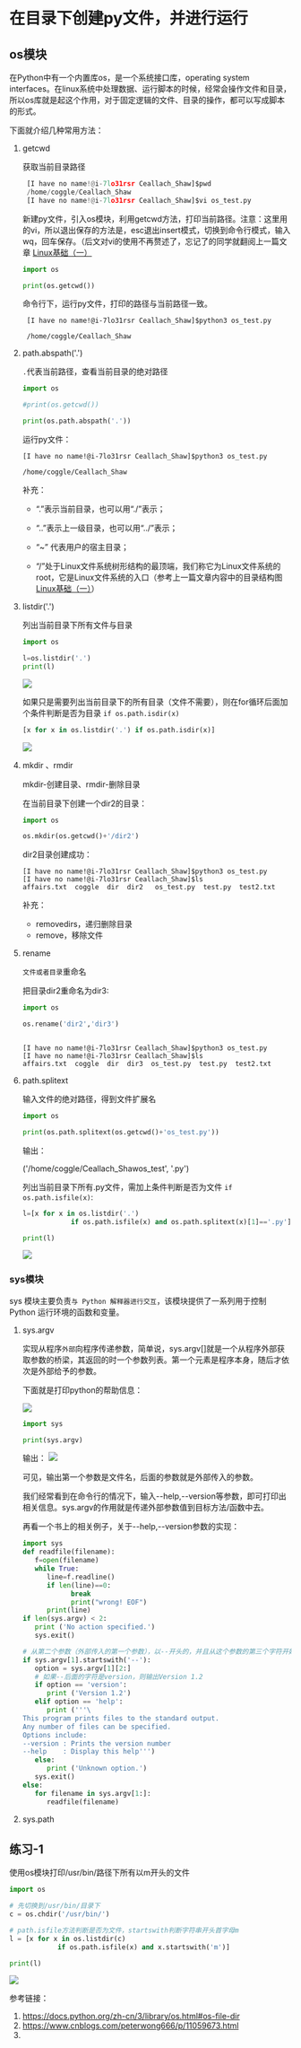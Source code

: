 

# 在目录下创建py文件，并进行运行


## os模块
在Python中有一个内置库os，是一个系统接口库，operating system interfaces。在linux系统中处理数据、运行脚本的时候，经常会操作文件和目录，所以os库就是起这个作用，对于固定逻辑的文件、目录的操作，都可以写成脚本的形式。


下面就介绍几种常用方法：

1. getcwd
   
   获取当前目录路径

   ```python
    [I have no name!@i-7lo31rsr Ceallach_Shaw]$pwd
    /home/coggle/Ceallach_Shaw
    [I have no name!@i-7lo31rsr Ceallach_Shaw]$vi os_test.py

   ```

   新建py文件，引入os模块，利用getcwd方法，打印当前路径。注意：这里用的vi，所以退出保存的方法是，esc退出insert模式，切换到命令行模式，输入wq，回车保存。（后文对vi的使用不再赘述了，忘记了的同学就翻阅上一篇文章 [Linux基础（一）](https://mp.weixin.qq.com/s/KjvEMM_dKfI5T9WxYyHl2w)
   
   ```python
   import os

   print(os.getcwd())
   ```

   命令行下，运行py文件，打印的路径与当前路径一致。

   ```shell
    [I have no name!@i-7lo31rsr Ceallach_Shaw]$python3 os_test.py 
    
    /home/coggle/Ceallach_Shaw
   ```

2. path.abspath('.')
   
   `.`代表当前路径，查看当前目录的绝对路径

   ```python
   import os

   #print(os.getcwd())

   print(os.path.abspath('.'))
    ```

    运行py文件：

    ```shell
    [I have no name!@i-7lo31rsr Ceallach_Shaw]$python3 os_test.py 
    
    /home/coggle/Ceallach_Shaw
    ```

    补充：
    - “.”表示当前目录，也可以用“./”表示；

    - “..”表示上一级目录，也可以用“../”表示；

    - “~” 代表用户的宿主目录；

    - “/”处于Linux文件系统树形结构的最顶端，我们称它为Linux文件系统的root，它是Linux文件系统的入口（参考上一篇文章内容中的目录结构图[Linux基础（一）](https://mp.weixin.qq.com/s/KjvEMM_dKfI5T9WxYyHl2w)）

3. listdir('.')

    列出当前目录下所有文件与目录

    ```python
    import os

    l=os.listdir('.')
    print(l)
    ```

    ![](https://files.catbox.moe/ga84oz.png)

    如果只是需要列出当前目录下的所有目录（文件不需要），则在for循环后面加个条件判断是否为目录 `if os.path.isdir(x)`

    ```python
    [x for x in os.listdir('.') if os.path.isdir(x)]
    ```
    ![](https://files.catbox.moe/h6e85x.png)


4. mkdir 、rmdir

   mkdir-创建目录、rmdir-删除目录

   在当前目录下创建一个dir2的目录：
   
   ```python
   import os

   os.mkdir(os.getcwd()+'/dir2')
   ```
   
   dir2目录创建成功：
    
   ```shell
   [I have no name!@i-7lo31rsr Ceallach_Shaw]$python3 os_test.py 
   [I have no name!@i-7lo31rsr Ceallach_Shaw]$ls
   affairs.txt  coggle  dir  dir2	os_test.py  test.py  test2.txt
   ```

   补充：
   - removedirs，递归删除目录
   - remove，移除文件

5. rename
   
   `文件或者目录`重命名 

   把目录dir2重命名为dir3:
   ```python
   import os

   os.rename('dir2','dir3')
   ```
    ```shell

    [I have no name!@i-7lo31rsr Ceallach_Shaw]$python3 os_test.py 
    [I have no name!@i-7lo31rsr Ceallach_Shaw]$ls
    affairs.txt  coggle  dir  dir3	os_test.py  test.py  test2.txt
    ```

6. path.splitext

    输入文件的绝对路径，得到文件扩展名

    ```python
    import os

    print(os.path.splitext(os.getcwd()+'os_test.py'))
    ```
    输出：

    ('/home/coggle/Ceallach_Shawos_test', '.py')

     列出当前目录下所有.py文件，需加上条件判断是否为文件 `if os.path.isfile(x)`:

    ```python
    l=[x for x in os.listdir('.') 
                if os.path.isfile(x) and os.path.splitext(x)[1]=='.py']
    
    print(l)
    ```
    ![](https://files.catbox.moe/we1n6d.png)


### sys模块

sys 模块主要负责`与 Python 解释器进行交互`，该模块提供了一系列用于控制 Python 运行环境的函数和变量。


1. sys.argv
   
   实现从程序`外部`向程序传递参数，简单说，sys.argv[]就是一个从程序外部获取参数的桥梁，其返回的时一个参数列表。第一个元素是程序本身，随后才依次是外部给予的参数。

   下面就是打印python的帮助信息：

   ![](https://files.catbox.moe/4bgbht.png)

   ```python
   import sys

   print(sys.argv)
   ```
   输出：
   ![](https://files.catbox.moe/j3og6x.png)

   可见，输出第一个参数是文件名，后面的参数就是外部传入的参数。

   我们经常看到在命令行的情况下，输入--help,--version等参数，即可打印出相关信息。sys.argv的作用就是传递外部参数值到目标方法/函数中去。

   再看一个书上的相关例子，关于--help,--version参数的实现：

   ```python
   import sys
   def readfile(filename):
      f=open(filename)
      while True:
         line=f.readline()
         if len(line)==0:
               break
               print("wrong! EOF")
         print(line)
   if len(sys.argv) < 2:
      print ('No action specified.')
      sys.exit()
   
   # 从第二个参数（外部传入的第一个参数），以--开头的，并且从这个参数的第三个字符开始截取
   if sys.argv[1].startswith('--'):
      option = sys.argv[1][2:]
      # 如果--后面的字符是version，则输出Version 1.2
      if option == 'version':
         print ('Version 1.2')
      elif option == 'help':
         print ('''\
   This program prints files to the standard output.
   Any number of files can be specified.
   Options include:
   --version : Prints the version number
   --help    : Display this help''')
      else:
         print ('Unknown option.')
      sys.exit()
   else:
      for filename in sys.argv[1:]:
         readfile(filename)   

   ```

2. sys.path

   





   












## 练习-1

使用os模块打印/usr/bin/路径下所有以m开头的文件

```python
import os 

# 先切换到/usr/bin/目录下
c = os.chdir('/usr/bin/')

# path.isfile方法判断是否为文件，startswith判断字符串开头首字母m
l = [x for x in os.listdir(c) 
            if os.path.isfile(x) and x.startswith('m')]

print(l)
```



![](https://files.catbox.moe/lil113.png)




参考链接：

1. https://docs.python.org/zh-cn/3/library/os.html#os-file-dir
2. https://www.cnblogs.com/peterwong666/p/11059673.html
3. 